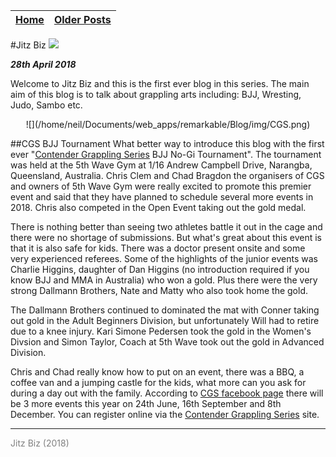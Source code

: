 
| [Home](index.html) | [Older Posts](archive.html) |
| --------|--------|

#Jitz Biz [![](/home/neil/Documents/web_apps/remarkable/Blog/img/Sumi-gaeshi.svg.png)](https://commons.wikimedia.org/wiki/File:Sumi-gaeshi.svg)

***28th April 2018***

Welcome to Jitz Biz and this is the first ever blog in this series. The main aim of this blog is to talk about grappling arts including: BJJ, Wresting, Judo, Sambo etc.
<p align="center">![](/home/neil/Documents/web_apps/remarkable/Blog/img/CGS.png)</p>

##CGS BJJ Tournament
What better way to introduce this blog with the first ever "[Contender Grappling Series](http://www.5thwave.com.au/cgs/) BJJ No-Gi Tournament". The tournament was held at the 5th Wave Gym at 1/16 Andrew Campbell Drive, Narangba, Queensland, Australia. Chris Clem and Chad Bragdon the organisers of CGS and owners of 5th Wave Gym were really excited to promote this premier event and said that they have planned to schedule several more events in 2018. Chris also competed in the Open Event taking out the gold medal.

There is nothing better than seeing two athletes battle it out in the cage and there were no shortage of submissions. But what's great about this event is that it is also safe for kids. There was a doctor present onsite and some very experienced referees. Some of the highlights of the junior events was Charlie Higgins, daughter of Dan Higgins (no introduction required if you know BJJ and MMA in Australia) who won a gold. Plus there were the very strong Dallmann Brothers, Nate and Matty who also took home the gold.

The Dallmann Brothers continued to dominated the mat with Conner taking out gold in the Adult Beginners Division, but unfortunately Will had to retire due to a knee injury. Kari Simone Pedersen took the gold in the Women's Divsion and Simon Taylor, Coach at 5th Wave took out the gold in Advanced Division. 

Chris and Chad really know how to put on an event, there was a BBQ, a coffee van and a jumping castle for the kids, what more can you ask for during a day out with the family. According to [CGS facebook page](https://www.facebook.com/events/107470300063579/) there will be 3 more events this year on 24th June, 16th September and 8th December. You can register online via the [Contender Grappling Series](http://www.5thwave.com.au/cgs/) site.

***
<p style="color: grey;"> Jitz Biz (2018) </p>
